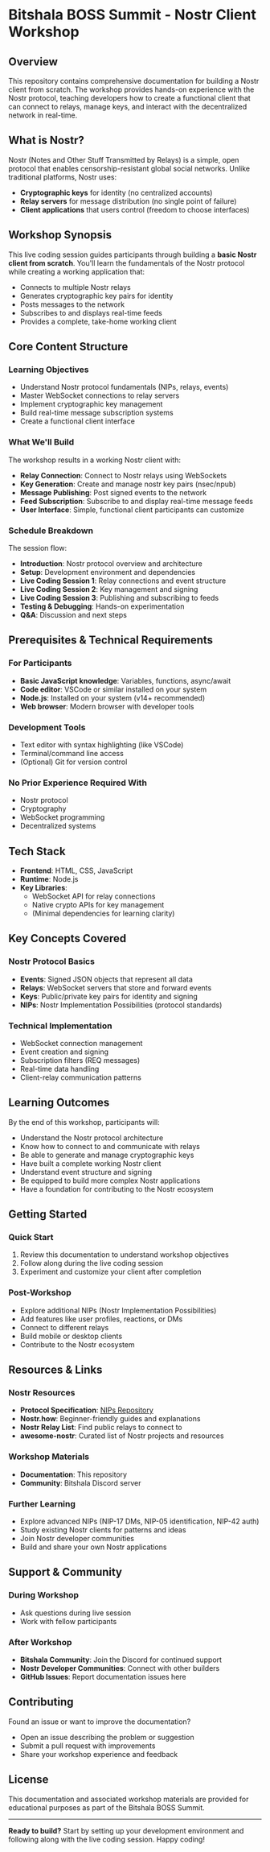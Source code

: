 # Bitshala BOSS Summit - Nostr Client Workshop

## Overview
This repository contains comprehensive documentation for building a Nostr client from scratch. The workshop provides hands-on experience with the Nostr protocol, teaching developers how to create a functional client that can connect to relays, manage keys, and interact with the decentralized network in real-time.

## What is Nostr?
Nostr (Notes and Other Stuff Transmitted by Relays) is a simple, open protocol that enables censorship-resistant global social networks. Unlike traditional platforms, Nostr uses:
- **Cryptographic keys** for identity (no centralized accounts)
- **Relay servers** for message distribution (no single point of failure)
- **Client applications** that users control (freedom to choose interfaces)

## Workshop Synopsis
This live coding session guides participants through building a **basic Nostr client from scratch**. You'll learn the fundamentals of the Nostr protocol while creating a working application that:
- Connects to multiple Nostr relays
- Generates cryptographic key pairs for identity
- Posts messages to the network
- Subscribes to and displays real-time feeds
- Provides a complete, take-home working client

## Core Content Structure

### Learning Objectives
- Understand Nostr protocol fundamentals (NIPs, relays, events)
- Master WebSocket connections to relay servers
- Implement cryptographic key management
- Build real-time message subscription systems
- Create a functional client interface

### What We'll Build
The workshop results in a working Nostr client with:
- **Relay Connection**: Connect to Nostr relays using WebSockets
- **Key Generation**: Create and manage nostr key pairs (nsec/npub)
- **Message Publishing**: Post signed events to the network
- **Feed Subscription**: Subscribe to and display real-time message feeds
- **User Interface**: Simple, functional client participants can customize

### Schedule Breakdown
The session flow:
- **Introduction**: Nostr protocol overview and architecture
- **Setup**: Development environment and dependencies
- **Live Coding Session 1**: Relay connections and event structure
- **Live Coding Session 2**: Key management and signing
- **Live Coding Session 3**: Publishing and subscribing to feeds
- **Testing & Debugging**: Hands-on experimentation
- **Q&A**: Discussion and next steps

## Prerequisites & Technical Requirements

### For Participants
- **Basic JavaScript knowledge**: Variables, functions, async/await
- **Code editor**: VSCode or similar installed on your system
- **Node.js**: Installed on your system (v14+ recommended)
- **Web browser**: Modern browser with developer tools

### Development Tools
- Text editor with syntax highlighting (like VSCode)
- Terminal/command line access
- (Optional) Git for version control

### No Prior Experience Required With
- Nostr protocol
- Cryptography
- WebSocket programming
- Decentralized systems


## Tech Stack
- **Frontend**: HTML, CSS, JavaScript
- **Runtime**: Node.js
- **Key Libraries**:
  - WebSocket API for relay connections
  - Native crypto APIs for key management
  - (Minimal dependencies for learning clarity)

## Key Concepts Covered

### Nostr Protocol Basics
- **Events**: Signed JSON objects that represent all data
- **Relays**: WebSocket servers that store and forward events
- **Keys**: Public/private key pairs for identity and signing
- **NIPs**: Nostr Implementation Possibilities (protocol standards)

### Technical Implementation
- WebSocket connection management
- Event creation and signing
- Subscription filters (REQ messages)
- Real-time data handling
- Client-relay communication patterns

## Learning Outcomes

By the end of this workshop, participants will:
- Understand the Nostr protocol architecture
- Know how to connect to and communicate with relays
- Be able to generate and manage cryptographic keys
- Have built a complete working Nostr client
- Understand event structure and signing
- Be equipped to build more complex Nostr applications
- Have a foundation for contributing to the Nostr ecosystem


## Getting Started

### Quick Start
1. Review this documentation to understand workshop objectives
2. Follow along during the live coding session
3. Experiment and customize your client after completion

### Post-Workshop
- Explore additional NIPs (Nostr Implementation Possibilities)
- Add features like user profiles, reactions, or DMs
- Connect to different relays
- Build mobile or desktop clients
- Contribute to the Nostr ecosystem

## Resources & Links

### Nostr Resources
- **Protocol Specification**: [NIPs Repository](https://github.com/nostr-protocol/nips)
- **Nostr.how**: Beginner-friendly guides and explanations
- **Nostr Relay List**: Find public relays to connect to
- **awesome-nostr**: Curated list of Nostr projects and resources

### Workshop Materials
- **Documentation**: This repository
- **Community**: Bitshala Discord server

### Further Learning
- Explore advanced NIPs (NIP-17 DMs, NIP-05 identification, NIP-42 auth)
- Study existing Nostr clients for patterns and ideas
- Join Nostr developer communities
- Build and share your own Nostr applications

## Support & Community

### During Workshop
- Ask questions during live session
- Work with fellow participants

### After Workshop
- **Bitshala Community**: Join the Discord for continued support
- **Nostr Developer Communities**: Connect with other builders
- **GitHub Issues**: Report documentation issues here

## Contributing

Found an issue or want to improve the documentation?
- Open an issue describing the problem or suggestion
- Submit a pull request with improvements
- Share your workshop experience and feedback

## License

This documentation and associated workshop materials are provided for educational purposes as part of the Bitshala BOSS Summit.

---

**Ready to build?** Start by setting up your development environment and following along with the live coding session. Happy coding!

